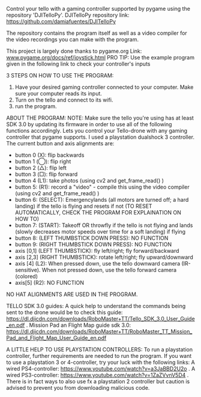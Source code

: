 Control your tello with a gaming controller supported by pygame using the repository 'DJITelloPy'.
DJITelloPy repository link: https://github.com/damiafuentes/DJITelloPy

The repository contains the program itself as well as a video compiler for the video recordings you can make with the program.

This project is largely done thanks to pygame.org
Link: www.pygame.org/docs/ref/joystick.html
PRO TIP: Use the example program given in the following link to check your controller's inputs

3 STEPS ON HOW TO USE THE PROGRAM:
1. Have your desired gaming controller connected to your computer. Make sure your computer reads its input.
2. Turn on the tello and connect to its wifi.
3. run the program.

ABOUT THE PROGRAM:
NOTE: Make sure the tello you're using has at least SDK 3.0 by updating its firmware in order to use all of the following functions accordingly.
Lets you control your Tello-drone with any gaming controller that pygame supports.
I used a playstation dualshock 3 controller.
The current button and axis alignments are:
- button 0 (X): flip backwards
- button 1 (◯): flip right
- button 2 (△): flip left
- button 3 (□): flip forward
- button 4 (L1): take photos (using cv2 and get_frame_read() )
- button 5: (R1): record a "video" - compile this using the video compiler (using cv2 and get_frame_read() )
- button 6: (SELECT): Emergencylands (all motors are turned off; a hard landing) if the tello is flying and resets if not (TO RESET AUTOMATICALLY, CHECK THE PROGRAM FOR EXPLAINATION ON HOW TO)
- button 7: (START): Takeoff OR throwfly if the tello is not flying and lands (slowly decreases motor speeds over time for a soft landing) if flying
- button 8: (LEFT THUMBSTICK DOWN PRESS): NO FUNCTION
- button 9: (RIGHT THUMBSTICK DOWN PRESS): NO FUNCTION
- axis [0,1] (LEFT THUMBSTICK): fly left/right; fly forward/backward
- axis [2,3] (RIGHT THUMBSTICK): rotate left/right; fly upward/downward
- axis [4] (L2): When pressed down, use the tello downward camera (IR-sensitive). When not pressed down, use the tello forward camera (colored)
- axis[5] (R2): NO FUNCTION

NO HAT ALIGNMENTS ARE USED IN THE PROGRAM.

TELLO SDK 3.0 guides:
A quick help to understand the commands being sent to the drone would be to check this guide:
https://dl.djicdn.com/downloads/RoboMaster+TT/Tello_SDK_3.0_User_Guide_en.pdf
. Mission Pad an Flight Map guide sdk 3.0: https://dl.djicdn.com/downloads/RoboMaster+TT/RoboMaster_TT_Mission_Pad_and_Flight_Map_User_Guide_en.pdf

A LITTLE HELP TO USE PLAYSTATION CONTROLLERS:
To run a playstation controller, further requirements are needed to run the program.
If you want to use a playstation 3 or 4-controller, try your luck with the following links:
A wired PS4-controller: https://www.youtube.com/watch?v=a3JaBBD2U2o
. A wired PS3-controller: https://www.youtube.com/watch?v=1ZaZVvnV5D4
. There is in fact ways to also use fx a playstation 2 controller but caution is advised to
prevent you from downloading malicious code.
